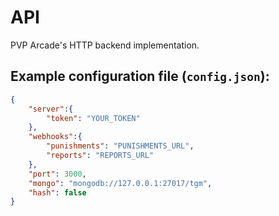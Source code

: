 # API
PVP Arcade's HTTP backend implementation.


## Example configuration file (`config.json`):
```JSON
{
    "server":{
        "token": "YOUR_TOKEN"
    },
    "webhooks":{
        "punishments": "PUNISHMENTS_URL",
        "reports": "REPORTS_URL"
    },
    "port": 3000,
    "mongo": "mongodb://127.0.0.1:27017/tgm",
    "hash": false
} 
```
